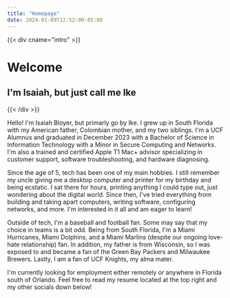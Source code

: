 ```yaml
---
title: "Homepage"
date: 2024-01-09T12:52:00-05:00
---
```


{{< div cname="intro" >}}
# Welcome
## I'm Isaiah, but just call me Ike
<!-- Add Picture Later-->
{{< /div >}}

Hello! I'm Isaiah Bloyer, but primarly go by Ike. I grew up in South Florida with my American father, Colombian mother, and my two siblings. I'm a UCF Alumnus and graduated in December 2023 with a Bachelor of Science in Information Technology with a Minor in Secure Computing and Networks. I'm also a trained and certified Apple T1 Mac+ advisor specializing in customer support, software troubleshooting, and hardware diagnosing.

Since the age of 5, tech has been one of my main hobbies. I still remember my uncle giving me a desktop computer and printer for my birthday and being ecstatic. I sat there for hours, printing anything I could type out, just wondering about the digital world. Since then, I've tried everything from building and taking apart computers, writing software, configuring networks, and more. I'm interested in it all and am eager to learn!

Outside of tech, I'm a baseball and football fan. Some may say that my choice in teams is a bit odd. Being from South Florida, I'm a Miami Hurricanes, Miami Dolphins, and a Miami Marlins (despite our ongoing love-hate relationship) fan. In addition, my father is from Wisconsin, so I was exposed to and became a fan of the Green Bay Packers and Milwaukee Brewers. Lastly, I am a fan of UCF Knights, my alma mater.

I'm currently looking for employment either remotely or anywhere in Florida south of Orlando. Feel free to read my resume located at the top right and my other socials down below!

